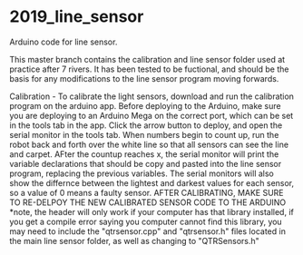 # 2019_line_sensor
Arduino code for line sensor.

This master branch contains the calibration and line sensor folder used at practice after 7 rivers.  It has been tested to be fuctional, and should be the basis for any modifications to the line sensor program moving forwards. 

Calibration - To calibrate the light sensors, download and run the calibration program on the arduino app.  Before deploying to the Arduino, make sure you are deploying to an Arduino Mega on the correct port, which can be set in the tools tab in the app.  Click the arrow button to deploy, and open the serial monitor in the tools tab.  When numbers begin to count up, run the robot back and forth over the white line so that all sensors can see the line and carpet.  AFter the countup reaches x, the serial monitor will  print the variable declarations that should be copy and pasted into the line sensor program, replacing the previous variables.  The serial monitors will also show the differnce between the lightest and darkest values for each sensor, so a value of 0 means a faulty sensor. 
AFTER CALIBRATING, MAKE SURE TO RE-DELPOY THE NEW CALIBRATED SENSOR CODE TO THE ARDUINO
*note, the <QRTSensors> header will only work if your computer has that library installed, if you get a compile error saying you computer cannot find this library, you may need to include the "qtrsensor.cpp" and "qtrsensor.h" files located in the main line sensor folder, as well as changing <QTRSensor> to "QTRSensors.h"

